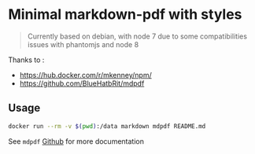 # Minimal markdown-pdf with styles

> Currently based on debian, with node 7 due to some compatibilities issues with phantomjs and node 8

Thanks to :
- https://hub.docker.com/r/mkenney/npm/
- https://github.com/BlueHatbRit/mdpdf


## Usage

```bash
docker run --rm -v $(pwd):/data markdown mdpdf README.md
```

See `mdpdf` [Github](https://github.com/BlueHatbRit/mdpdf) for more documentation
